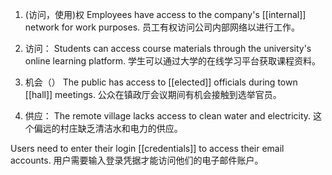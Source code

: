 1. (访问，使用)权
Employees have access to the company's [[internal]] network for work purposes.
员工有权访问公司内部网络以进行工作。

2. 访问：
Students can access course materials through the university's online learning platform.
学生可以通过大学的在线学习平台获取课程资料。

3. 机会（）
The public has access to [[elected]] officials during town [[hall]] meetings.
公众在镇政厅会议期间有机会接触到选举官员。

4. 供应：
The remote village lacks access to clean water and electricity.
这个偏远的村庄缺乏清洁水和电力的供应。

Users need to enter their login [[credentials]] to access their email accounts.
用户需要输入登录凭据才能访问他们的电子邮件账户。

